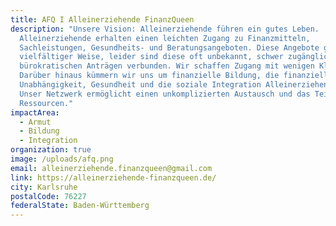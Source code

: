 ```yaml
---
title: AFQ I Alleinerziehende FinanzQueen
description: "Unsere Vision: Alleinerziehende führen ein gutes Leben.
  Alleinerziehende erhalten einen leichten Zugang zu Finanzmitteln,
  Sachleistungen, Gesundheits- und Beratungsangeboten. Diese Angebote gibt es in
  vielfältiger Weise, leider sind diese oft unbekannt, schwer zugänglich und mit
  bürokratischen Anträgen verbunden. Wir schaffen Zugang mit wenigen Klicks.
  Darüber hinaus kümmern wir uns um finanzielle Bildung, die finanzielle
  Unabhängigkeit, Gesundheit und die soziale Integration Alleinerziehender.
  Unser Netzwerk ermöglicht einen unkomplizierten Austausch und das Teilen von
  Ressourcen."
impactArea:
  - Armut
  - Bildung
  - Integration
organization: true
image: /uploads/afq.png
email: alleinerziehende.finanzqueen@gmail.com
link: https://alleinerziehende-finanzqueen.de/
city: Karlsruhe
postalCode: 76227
federalState: Baden-Württemberg
---
```

